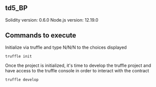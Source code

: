 ## td5_BP

Solidity version: 0.6.0
Node.js version: 12.19.0

## Commands to execute
Initialize via truffle and type N/N/N to the choices displayed
```
truffle init
```

Once the project is initialized, it's time to develop the truffle project and have access to the truffle console in order to interact with the contract
```
truffle develop
```

